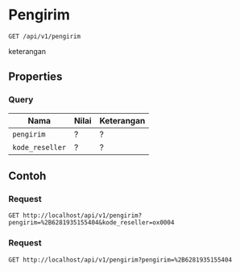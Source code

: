 # Pengirim
```http
GET /api/v1/pengirim
```
keterangan
## Properties
### Query
Nama  | Nilai | Keterangan
--- | --- | ---
<code>pengirim</code> | ? | ?
<code>kode_reseller</code> | ? | ?

## Contoh

### Request
```http
GET http://localhost/api/v1/pengirim?pengirim=%2B6281935155404&kode_reseller=ox0004
```

### Request
```http
GET http://localhost/api/v1/pengirim?pengirim=%2B6281935155404
```
